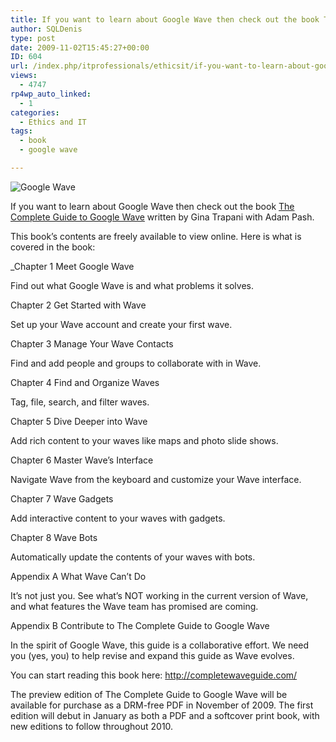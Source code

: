 ```yaml
---
title: If you want to learn about Google Wave then check out the book The Complete Guide to Google Wave
author: SQLDenis
type: post
date: 2009-11-02T15:45:27+00:00
ID: 604
url: /index.php/itprofessionals/ethicsit/if-you-want-to-learn-about-google-wave-t/
views:
  - 4747
rp4wp_auto_linked:
  - 1
categories:
  - Ethics and IT
tags:
  - book
  - google wave

---
```

![Google Wave][1]
  

  
If you want to learn about Google Wave then check out the book [The Complete Guide to Google Wave][2] written by Gina Trapani with Adam Pash.

This book&#8217;s contents are freely available to view online. Here is what is covered in the book: 

_Chapter 1 Meet Google Wave
  
Find out what Google Wave is and what problems it solves.</p> 

Chapter 2 Get Started with Wave
  
Set up your Wave account and create your first wave.

Chapter 3 Manage Your Wave Contacts
  
Find and add people and groups to collaborate with in Wave.

Chapter 4 Find and Organize Waves
  
Tag, file, search, and filter waves.

Chapter 5 Dive Deeper into Wave
  
Add rich content to your waves like maps and photo slide shows.

Chapter 6 Master Wave&#8217;s Interface
  
Navigate Wave from the keyboard and customize your Wave interface.

Chapter 7 Wave Gadgets
  
Add interactive content to your waves with gadgets.

Chapter 8 Wave Bots
  
Automatically update the contents of your waves with bots.

Appendix A What Wave Can&#8217;t Do
  
It&#8217;s not just you. See what&#8217;s NOT working in the current version of Wave, and what features the Wave team has promised are coming.

Appendix B Contribute to The Complete Guide to Google Wave
  
In the spirit of Google Wave, this guide is a collaborative effort. We need you (yes, you) to help revise and expand this guide as Wave evolves.</em>

You can start reading this book here: http://completewaveguide.com/

The preview edition of The Complete Guide to Google Wave will be available for purchase as a DRM-free PDF in November of 2009. The first edition will debut in January as both a PDF and a softcover print book, with new editions to follow throughout 2010.

 [1]: http://imgur.com/WbFQO.png
 [2]: http://completewaveguide.com/